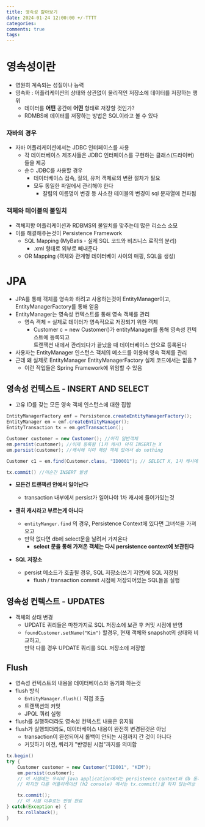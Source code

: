 ```yaml
---
title: 영속성 핥아보기
date: 2024-01-24 12:00:00 +/-TTTT
categories: 
comments: true
tags: 
---
```


# 영속성이란
* 영원히 계속되는 성질이나 능력
* 영속화 : 어플리케이션의 상태와 상관없이 물리적인 저장소에 데이터를 저장하는 행위
    * 데이터를 **어떤** 공간에 **어떤** 형태로 저장할 것인가?
    * RDMBS에 데이터를 저장하는 방법은 SQL이라고 볼 수 있다

### 자바의 경우 
* 자바 어플리케이션에서는 JDBC 인터페이스를 사용
    * 각 데이터베이스 제조사들은 JDBC 인터페이스를 구현하는 클래스(드라이버) 들을 제공
    * 순수 JDBC를 사용할 경우
        * 데이터베이스 접속, 질의, 유저 객체로의 변환 절차가 필요
        * 모두 동일한 파일에서 관리해야 한다
            * 칼럼의 이름명이 변경 등 사소한 테이블의 변경이 sql 문자열에 전파됨

### 객체와 테이블의 불일치
* 객체지향 어플리케이션과 RDBMS의 불일치를 맞추는데 많은 리소스 소모
* 이를 해결해주는것이 Persistence Framework
    * SQL Mapping (MyBatis - 실제 SQL 코드와 비즈니스 로직의 분리)
        * .xml 형태로 외부로 빼내준다
    * OR Mapping (객체와 관계형 데이터베이 사이의 매핑, SQL을 생성)

# JPA
* JPA를 통해 객체를 영속화 하려고 사용하는것이 EntityManager이고, EntityManagerFactory를 통해 얻음
* EntityManager는 영속성 컨텍스트를 통해 영속 객체를 관리
    * 영속 객체 = 실제로 데이터가 영속적으로 저장되기 위한 객체
        * Customer c = new Customer()가 entityManager를 통해 영속성 컨텍스트에 등록되고  
          트랜잭션 내에서 관리되다가 끝났을 때 데이터베이스 안으로 등록된다
* 사용자는 EntityManager 인스턴스 객체의 메소드를 이용해 영속 객체를 관리
* 근데 왜 실제로 EntityManager EntityManagerFactory 실제 코드에서는 없음 ? 
    * 이런 작업들은 Spring Framework에 위임할 수 있음


## 영속성 컨텍스트 - INSERT AND SELECT
* 고유 ID를 갖는 모든 영속 객체 인스턴스에 대한 집합

```java
EntityManagerFactory emf = Persistence.createEntityManagerFactory();
EntityManager em = emf.createEntityManager();
EntityTransaction tx = em.getTransaction();

Customer customer = new Customer(); //아직 일반객체
em.persist(customer); //이제 등록됨 (1차 캐시) 아직 INSERT는 X
em.persist(customer); //캐시에 이미 해당 객체 있어서 do nothing

Customer c1 = em.find(Customer.class, "ID0001"); // SELECT X, 1차 캐시에 있는 데이터를 받아온다

tx.commit() //이순간 INSERT 발생 
```
* **모든건 트랜잭션 안에서 일어난다** 
    * transaction 내부에서 persist가 일어나야 1차 캐시에 들어가있는것

* **괜히 캐시라고 부르는게 아니다**
    * `entityManger.find` 의 경우, Persistence Context에 있다면 그녀석을 가져오고
    * 만약 없다면 db에 select문을 날려서 가져온다
        * **select 문을 통해 가져온 객체는 다시 persistence context에 보관된다**

* **SQL 저장소** 
    * persist 메소드가 호출될 경우, SQL 저장소(쓰기 지연)에 SQL 저장됨
        * flush / transaction commit 시점에 저장되어있는 SQL들을 실행

## 영속성 컨텍스트 - UPDATES
* 객체의 상태 변경
    * UPDATE 쿼리들은 마찬가지로 SQL 저장소에 보관 후 커밋 시점에 반영
    * `foundCustomer.setName("Kim")` 할경우, 현재 객체와 snapshot의 상태와 비교하고,  
        만약 다를 경우 UPDATE 쿼리를 SQL 저장소에 저장함
        
## Flush
* 영속성 컨텍스트의 내용을 데이터베이스와 동기화 하는것
* flush 방식
    * `EntityManager.flush()` 직접 호출
    * 트랜잭션의 커밋 
    * JPQL 쿼리 실행
* flush를 실행하더라도 영속성 컨텍스트 내용은 유지됨
* flush가 실행되더라도, 데이터베이스 내용이 완전히 변경된것은 아님 
    * transaction이 완성되어서 롤백이 안되는 시점까지 간 것이 아니다
    * 커밋하기 이전, 쿼리가 "반영된 시점"까지를 의미함

```java
tx.begin()
try {
    Customer customer = new Customer("ID001", "KIM");
    em.persist(customer);
    // 이 시점에는 우리의 java application에서는 persistence context와 db 동기화
    // 하지만 다른 어플리케이션 (h2 console) 에서는 tx.commit()을 하지 않는이상 반영 X

    tx.commit();
    // 이 시점 이후로는 반영 완료
} catch(Exception e) {
    tx.rollaback();
}
```

### 